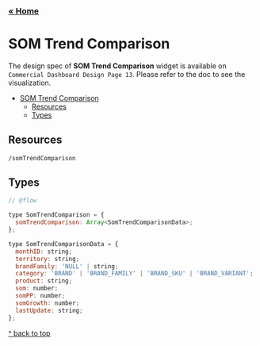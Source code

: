 ### [&laquo; Home](README.md)

# SOM Trend Comparison

The design spec of **SOM Trend Comparison** widget is available on `Commercial Dashboard Design Page 13`. Please refer to the doc to see the visualization.

- [SOM Trend Comparison](#som-trend-comparison)
    - [Resources](#resources)
    - [Types](#types)


## Resources
`/somTrendComparison`

## Types

```js
// @flow

type SomTrendComparison = {
  somTrendComparison: Array<SomTrendComparisonData>;
};

type SomTrendComparisonData = {
  monthID: string;
  territory: string;
  brandFamily: 'NULL' | string;
  category: 'BRAND' | 'BRAND_FAMILY' | 'BRAND_SKU' | 'BRAND_VARIANT';
  product: string;
  som: number;
  somPP: number;
  somGrowth: number;
  lastUpdate: string;
};


```
[^ back to top](#som-trend-comparison)
